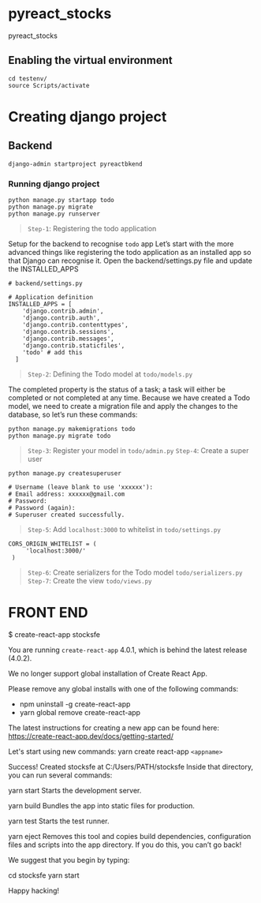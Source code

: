 # pyreact_stocks
pyreact_stocks

## Enabling the virtual environment
```
cd testenv/
source Scripts/activate
```
# Creating django project
## Backend
```
django-admin startproject pyreactbkend
```
### Running django project
```
python manage.py startapp todo
python manage.py migrate
python manage.py runserver
```
> `Step-1`: Registering the todo application

Setup for the backend to recognise `todo` app
Let’s start with the more advanced things like registering the todo application as an installed app so that Django can recognise it. Open the backend/settings.py file and update the INSTALLED_APPS
```
# backend/settings.py

# Application definition
INSTALLED_APPS = [
    'django.contrib.admin',
    'django.contrib.auth',
    'django.contrib.contenttypes',
    'django.contrib.sessions',
    'django.contrib.messages',
    'django.contrib.staticfiles',
    'todo' # add this
  ]
```
> `Step-2`: Defining the Todo model at `todo/models.py` 

The completed property is the status of a task; a task will either be completed or not completed at any time. Because we have created a Todo model, we need to create a migration file and apply the changes to the database, so let’s run these commands:
```
python manage.py makemigrations todo
python manage.py migrate todo
```
>`Step-3`: Register your model in `todo/admin.py`
>`Step-4`: Create a super user
```
python manage.py createsuperuser

# Username (leave blank to use 'xxxxxx'):
# Email address: xxxxxx@gmail.com
# Password:
# Password (again):
# Superuser created successfully.
```
>`Step-5`: Add `localhost:3000` to whitelist in `todo/settings.py`
```
CORS_ORIGIN_WHITELIST = (
     'localhost:3000/'
 )
```
> `Step-6`: Create serializers for the Todo model `todo/serializers.py`
> `Step-7`: Create the view `todo/views.py`


FRONT END
===========
$ create-react-app stocksfe

You are running `create-react-app` 4.0.1, which is behind the latest release (4.0.2).

We no longer support global installation of Create React App.

Please remove any global installs with one of the following commands:
- npm uninstall -g create-react-app
- yarn global remove create-react-app

The latest instructions for creating a new app can be found here:
https://create-react-app.dev/docs/getting-started/

Let's start using new commands:
yarn create react-app `<appname>`

Success! Created stocksfe at C:/Users/PATH/stocksfe
Inside that directory, you can run several commands:

  yarn start
    Starts the development server.

  yarn build
    Bundles the app into static files for production.

  yarn test
    Starts the test runner.

  yarn eject
    Removes this tool and copies build dependencies, configuration files
    and scripts into the app directory. If you do this, you can’t go back!

We suggest that you begin by typing:

  cd stocksfe
  yarn start

Happy hacking!